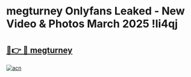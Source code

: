 # megturney Onlyfans Leaked - New Video & Photos March 2025 !li4qj

# <h2><a href="https://ppj5yw.iuczelnia.edu.pl?title=megturney&ref=li4qj">🔗👉 🔴 megturney</a></h2>

[![acn](https://github.com/user-attachments/assets/0f9c940e-d8b0-45ae-aac7-cd30a18b3e1c)](https://ppj5yw.iuczelnia.edu.pl?title=megturney&ref=li4qj)

